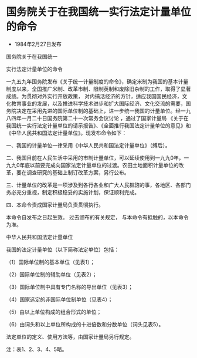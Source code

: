 # 国务院关于在我国统一实行法定计量单位的命令

- 1984年2月27日发布

<!-- INFO END -->

国务院关于在我国统一

实行法定计量单位的命令

一九五九年国务院发布《关于统一计量制度的命令》，确定米制为我国的基本计量制度以来，全国推广米制、改革市制、限制英制和废除旧杂制的工作，取得了显著成绩。为贯彻对外实行开放政策， 对内搞活经济的方针，适应我国国民经济，文化教育事业的发展，以及推进科学技术进步和扩大国际经济、文化交流的需要，国务院决定在采用先进的国际单位制的基础上，进一步统一我国的计量单位。经一九八四年一月二十日国务院第二十一次常务会议讨论 ，通过了国家计量局 《关于在我国统一实行法定计量单位的请示报告》、《全面推行我国法定计量单位的意见》和《中华人民共和国法定计量单位》。现发布命令如下：

一、我国的计量单位一律采用《中华人民共和国法定计量单位》（缚后）。

二、我国目前在人民生活中采用的市制计量单位，可以延续使用到一九九0年，一九九0年底以前要完成向国家法定计量单位的过渡。农田土地面积计量单位的改革，要在调查研究的基础上制订改革方案，另行公布。

三、计量单位的改革是一项涉及到各行各业和广大人民群諮的事，各地区、各部门务必充分重视，制定积极稳妥的实施计划，保证顺利完成。

四、本命令责成国家计量局负责贯彻执行。

本命令自发布之日起生效。 过去颁布的有关规定， 与本命令有抵触的，以本命令为准。

中华人民共和国法定计量单位

我国的法定计量单位（以下简称法定单位）包括：

（1）国际单位制的基本单位（见表1）；

（2）国际单位制的辅助单位（见表2）；

（3）国际单位制中具有专门名称的导出单位（见表3）；

（4）国家选定的非国际单位制单位（见表4）；

（5）由以上单位构成的组合形式的单位；

（6）由词头和以上单位所构成的十进倍数和分数单位（词头见表5）。

法定单位的定义、使用方法等，由国家计量局另行规定。

注：表1、2、3、4、5略。

